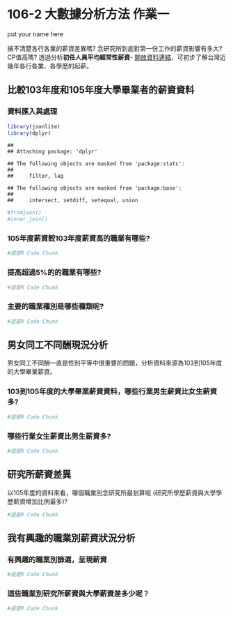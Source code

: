 106-2 大數據分析方法 作業一
================
put your name here

搞不清楚各行各業的薪資差異嗎? 念研究所到底對第一份工作的薪資影響有多大? CP值高嗎? 透過分析**初任人員平均經常性薪資**- [開放資料連結](https://data.gov.tw/dataset/6647)，可初步了解台灣近幾年各行各業、各學歷的起薪。

比較103年度和105年度大學畢業者的薪資資料
----------------------------------------

### 資料匯入與處理

``` r
library(jsonlite)
library(dplyr)
```

    ## 
    ## Attaching package: 'dplyr'

    ## The following objects are masked from 'package:stats':
    ## 
    ##     filter, lag

    ## The following objects are masked from 'package:base':
    ## 
    ##     intersect, setdiff, setequal, union

``` r
#fromjson()
#inner_join()
```

### 105年度薪資較103年度薪資高的職業有哪些?

``` r
#這是R Code Chunk
```

### 提高超過5%的的職業有哪些?

``` r
#這是R Code Chunk
```

### 主要的職業種別是哪些種類呢?

``` r
#這是R Code Chunk
```

男女同工不同酬現況分析
----------------------

男女同工不同酬一直是性別平等中很重要的問題，分析資料來源為103到105年度的大學畢業薪資。

### 103到105年度的大學畢業薪資資料，哪些行業男生薪資比女生薪資多?

``` r
#這是R Code Chunk
```

### 哪些行業女生薪資比男生薪資多?

``` r
#這是R Code Chunk
```

研究所薪資差異
--------------

以105年度的資料來看，哪個職業別念研究所最划算呢 (研究所學歷薪資與大學學歷薪資增加比例最多)?

``` r
#這是R Code Chunk
```

我有興趣的職業別薪資狀況分析
----------------------------

### 有興趣的職業別篩選，呈現薪資

``` r
#這是R Code Chunk
```

### 這些職業別研究所薪資與大學薪資差多少呢？

``` r
#這是R Code Chunk
```
